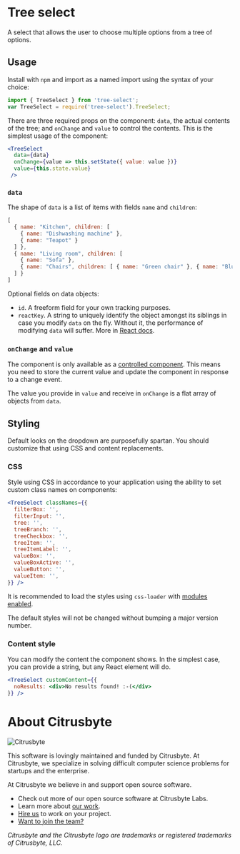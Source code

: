 # Tree select

A select that allows the user to choose multiple options from a tree of options.

## Usage

Install with `npm` and import as a named import using the syntax of your choice:

```js
import { TreeSelect } from 'tree-select';
var TreeSelect = require('tree-select').TreeSelect;
```

There are three required props on the component: `data`, the actual contents of the tree; and `onChange` and `value` to control the contents. This is the simplest usage of the component:

```jsx
<TreeSelect
  data={data}
  onChange={value => this.setState({ value: value })}
  value={this.state.value}
 />
```

### `data`

The shape of `data` is a list of items with fields `name` and `children`:

```js
[
  { name: "Kitchen", children: [
    { name: "Dishwashing machine" },
    { name: "Teapot" }
  ] },
  { name: "Living room", children: [
    { name: "Sofa" },
    { name: "Chairs", children: [ { name: "Green chair" }, { name: "Blue char" } ] }
  ] }
]
```

Optional fields on data objects:

- `id`. A freeform field for your own tracking purposes.
- `reactKey`. A string to uniquely identify the object amongst its siblings in case you modify `data` on the fly. Without it, the performance of modifying `data` will suffer. More in [React docs](https://facebook.github.io/react/docs/lists-and-keys.html).

### `onChange` and `value`

The component is only available as a [controlled component](https://facebook.github.io/react/docs/forms.html). This means you need to store the current value and update the component in response to a change event.

The value you provide in `value` and receive in `onChange` is a flat array of objects from `data`.

## Styling

Default looks on the dropdown are purposefully spartan. You should customize that using CSS and content replacements.

### CSS

Style using CSS in accordance to your application using the ability to set custom class names on components:

```jsx
<TreeSelect classNames={{
  filterBox: '',
  filterInput: '',
  tree: '',
  treeBranch: '',
  treeCheckbox: '',
  treeItem: '',
  treeItemLabel: '',
  valueBox: '',
  valueBoxActive: '',
  valueButton: '',
  valueItem: '',
}} />
```

It is recommended to load the styles using `css-loader` with [modules enabled](https://github.com/webpack-contrib/css-loader/blob/fe4cf7aba6bf67d2403a8d44d0ea010e4c36ba90/README.md#modules).

The default styles will not be changed without bumping a major version number.

### Content style

You can modify the content the component shows. In the simplest case, you can provide a string, but any React element will do.

```jsx
<TreeSelect customContent={{
  noResults: <div>No results found! :-(</div>
}} />
```

# About Citrusbyte

![Citrusbyte](http://i.imgur.com/W6eISI3.png)

This software is lovingly maintained and funded by Citrusbyte.
At Citrusbyte, we specialize in solving difficult computer science problems for startups and the enterprise.

At Citrusbyte we believe in and support open source software.
* Check out more of our open source software at Citrusbyte Labs.
* Learn more about [our work](https://citrusbyte.com/portfolio).
* [Hire us](https://citrusbyte.com/contact) to work on your project.
* [Want to join the team?](http://careers.citrusbyte.com)

*Citrusbyte and the Citrusbyte logo are trademarks or registered trademarks of Citrusbyte, LLC.*
